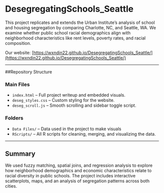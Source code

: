 # DesegregatingSchools_Seattle

This project replicates and extends the Urban Institute’s analysis of school and housing segregation by comparing Charlotte, NC, and Seattle, WA. We examine whether public school racial demographics align with neighborhood characteristics like rent levels, poverty rates, and racial composition.

Our website: [https://wxndin22.github.io/DesegregatingSchools_Seattle/](https://wxndin22.github.io/DesegregatingSchools_Seattle/)

---

##Repository Structure

### Main Files
- `index.html` – Full project writeup and embedded visuals.
- `deseg_styles.css` – Custom styling for the website.
- `deseg_scroll.js` – Smooth scrolling and sidebar toggle script.

### Folders
- `Data Files/` – Data used in the project to make visuals
- `RScripts/` – All R scripts for cleaning, merging, and visualizing the data.

---


## Summary

We used fuzzy matching, spatial joins, and regression analysis to explore how neighborhood demographics and economic characteristics relate to racial diversity in public schools. The project includes interactive scatterplots, maps, and an analysis of segregation patterns across both cities.
